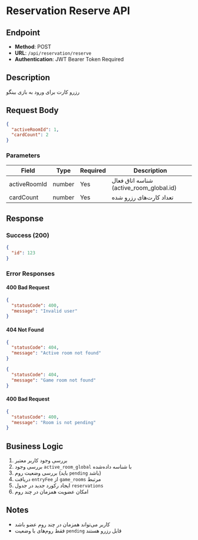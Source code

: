 # Reservation Reserve API

## Endpoint
- **Method**: POST
- **URL**: `/api/reservation/reserve`
- **Authentication**: JWT Bearer Token Required

## Description
رزرو کارت برای ورود به بازی بینگو

## Request Body
```json
{
  "activeRoomId": 1,
  "cardCount": 2
}
```

### Parameters
| Field | Type | Required | Description |
|-------|------|----------|-------------|
| activeRoomId | number | Yes | شناسه اتاق فعال (active_room_global.id) |
| cardCount | number | Yes | تعداد کارت‌های رزرو شده |

## Response

### Success (200)
```json
{
  "id": 123
}
```

### Error Responses

#### 400 Bad Request
```json
{
  "statusCode": 400,
  "message": "Invalid user"
}
```

#### 404 Not Found
```json
{
  "statusCode": 404,
  "message": "Active room not found"
}
```

```json
{
  "statusCode": 404,
  "message": "Game room not found"
}
```

#### 400 Bad Request
```json
{
  "statusCode": 400,
  "message": "Room is not pending"
}
```

## Business Logic
1. بررسی وجود کاربر معتبر
2. بررسی وجود `active_room_global` با شناسه داده‌شده
3. بررسی وضعیت روم (باید `pending` باشد)
4. دریافت `entryFee` از `game_rooms` مرتبط
5. ایجاد رکورد جدید در جدول `reservations`
6. امکان عضویت همزمان در چند روم

## Notes
- کاربر می‌تواند همزمان در چند روم عضو باشد
- فقط روم‌های با وضعیت `pending` قابل رزرو هستند

